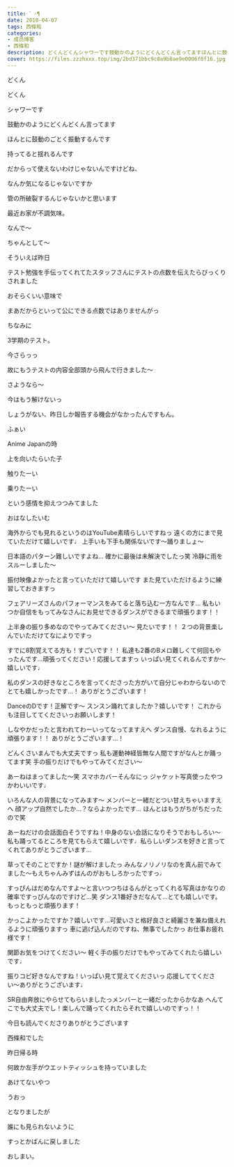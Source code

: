 ```yaml
---
title: ゜･¶
date: 2018-04-07
tags: 西條和
categories: 
- 成员博客
- 西條和
description: どくんどくんシャワーです鼓動かのようにどくんどくん言ってますほんとに鼓動のごとく振動するんです...
cover: https://files.zzzhxxx.top/img/2bd371bbc9c8a9b8ae9e0006f0f16.jpg 
---
```









どくん








どくん









シャワーです









鼓動かのようにどくんどくん言ってます








ほんとに鼓動のごとく振動するんです










持ってると揺れるんです









だからって使えないわけじゃないんですけどね、







なんか気になるじゃないですか









管の所破裂するんじゃないかと思います









最近お家が不調気味。









なんで〜







ちゃんとして〜








そういえば昨日





テスト勉強を手伝ってくれてたスタッフさんにテストの点数を伝えたらびっくりされました








おそらくいい意味で







まあだからといって公にできる点数ではありませんがっ









ちなみに









3学期のテスト。








今さらっっ










故にもうテストの内容全部頭から飛んで行きました〜







さようなら〜







今はもう解けないっ








しょうがない、昨日しか報告する機会がなかったんですもん。











ふぁい







Anime Japanの時








上を向いたらいた子









触りたーい







乗りたーい







という感情を抑えつつみてました









おはなしたいむ




海外からでも見れるというのはYouTube素晴らしいですねっ
遠くの方にまで見ていただけて嬉しいです♩
上手いも下手も関係ないです〜踊りましょ〜





日本語のパターン難しいですよね…
確かに最後は未解決でしたっ笑
冷静に雨をスルーしました〜




振付映像よかったと言っていただけて嬉しいです
また見ていただけるように練習しておきますっ




フェアリーズさんのパフォーマンスをみてると落ち込む一方なんです…
私もいつか自信をもってみなさんにお見せできるダンスができるまで頑張ります！！





上半身の振り多めなのでやってみてください〜
見たいです！！
２つの背景楽しんでいただけてなによりですっ




すでに8割覚えてる方も！すごいです！！
私達も2番のBメロ難しくて何回もやったんです…頑張ってください！応援してますっ
いっぱい見てくれるんですか〜嬉しいです♩




私のダンスの好きなところを言ってくださった方がいて自分じゃわからないのでとても嬉しかったです…！
ありがとうございます！



DanceのDです！正解です〜
スンスン踊れてましたか？嬉しいです！
これからも注目しててくださいっお願いします！





しなやかだったと言われてわーいってなってますえへ
ダンス自慢、なれるように頑張ります！！
ありがとうございます…！






どんくさいまんでも大丈夫ですっ
私も運動神経皆無な人間ですがなんとか踊ってます笑
手の振りだけでもやってみてください〜





あーねはまってました〜笑
スマホカバーそんなにっ
ジャケット写真使ったやつかわいいです♩




いろんな人の背景になってみます〜
メンバーと一緒だとつい甘えちゃいますえへ
顔アップ自然でしたか…？ならよかったです…
ほんとはもうがちがちだったので笑





あーねだけの会話面白そうですね！中身のない会話になりそうでおもしろい〜
私も踊ってるところを見てもらえて嬉しいです♩私らしいダンスを好きと言ってくれてありがとうございます…





草ってそのことですか！謎が解けましたっ
みんなノリノリなのを真ん前でみてました〜もえちゃんみずはんのがおもしろかったですっ♩





すっぴんはだめなんですよ〜と言いつつちはるんがとってくれる写真はかなりの確率ですっぴんなのですけど…笑
ダンス1番好きだなんて…とても嬉しいです。
もっともっと頑張ります！






かっこよかったですか？嬉しいです…可愛いさと格好良さと綺麗さを兼ね備えれるように頑張りますっ
車に逃げ込んだのですね、無事でしたかっ
お仕事お疲れ様です！






関節お気をつけてください〜
軽く手の振りだけでもやってみてくれたら嬉しいです♩





振りコピ好きなんですね！いっぱい見て覚えてくださいっ
応援しててください〜ありがとうございます♩





SR自由奔放にやらせてもらいましたっメンバーと一緒だったからかなあ
へんてこでも大丈夫でし！楽しんで踊ってくれたらそれで嬉しいのですっ！！



今日も読んでくださりありがとうございます






西條和でした








昨日帰る時







何故か左手がウエットティッシュを持っていました





あけてないやつ







うおっ






となりましたが




誰にも見られないように









すっとかばんに戻しました








おしまい。


